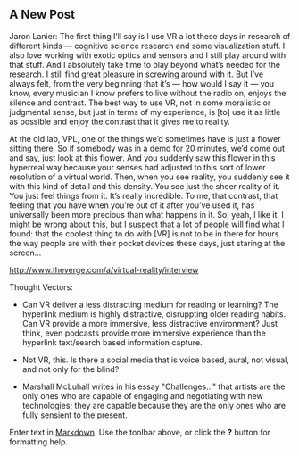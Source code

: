 ## A New Post

Jaron Lanier:
The first thing I’ll say is I use VR a lot these days in research of different kinds — cognitive science research and some visualization stuff. I also love working with exotic optics and sensors and I still play around with that stuff. And I absolutely take time to play beyond what’s needed for the research. I still find great pleasure in screwing around with it. But I’ve always felt, from the very beginning that it’s — how would I say it — you know, every musician I know prefers to live without the radio on, enjoys the silence and contrast. The best way to use VR, not in some moralistic or judgmental sense, but just in terms of my experience, is [to] use it as little as possible and enjoy the contrast that it gives me to reality.

At the old lab, VPL, one of the things we’d sometimes have is just a flower sitting there. So if somebody was in a demo for 20 minutes, we’d come out and say, just look at this flower. And you suddenly saw this flower in this hyperreal way because your senses had adjusted to this sort of lower resolution of a virtual world. Then, when you see reality, you suddenly see it with this kind of detail and this density. You see just the sheer reality of it. You just feel things from it. It’s really incredible. To me, that contrast, that feeling that you have when you’re out of it after you’ve used it, has universally been more precious than what happens in it. So, yeah, I like it. I might be wrong about this, but I suspect that a lot of people will find what I found: that the coolest thing to do with [VR] is not to be in there for hours the way people are with their pocket devices these days, just staring at the screen…

http://www.theverge.com/a/virtual-reality/interview


Thought Vectors:
+ Can VR deliver a less distracting medium for reading or learning? The hyperlink medium is highly distractive, disruppting older reading habits. Can VR provide a more immersive, less distractive environment? Just think, even podcasts provide more immersive experience than the hyperlink text/search based information capture.

+ Not VR, this. Is there a social media that is voice based, aural, not visual, and not only for the blind?

+ Marshall McLuhall writes in his essay "Challenges..." that artists are the only ones who are capable of engaging and negotiating with new technologies; they are capable because they are the only ones who are fully sensient to the present.

Enter text in [Markdown](http://daringfireball.net/projects/markdown/). Use the toolbar above, or click the **?** button for formatting help.

